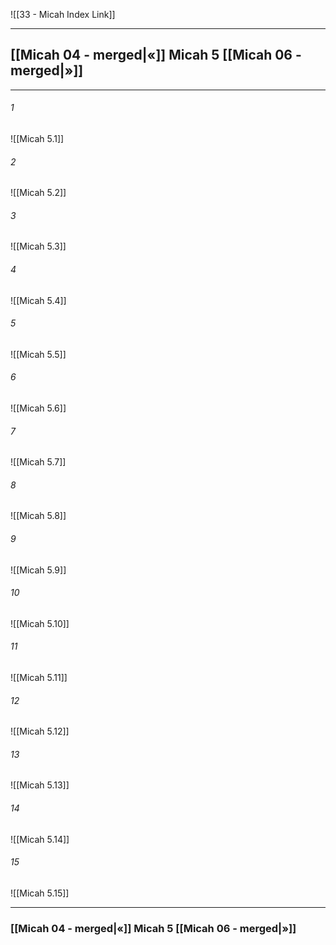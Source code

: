 ![[33 - Micah Index Link]]

---
##  [[Micah 04 - merged|«]] Micah 5 [[Micah 06 - merged|»]]

---

###### 1
![[Micah 5.1]] 

###### 2
![[Micah 5.2]] 

###### 3
![[Micah 5.3]] 

###### 4
![[Micah 5.4]]

###### 5 
![[Micah 5.5]] 

###### 6
![[Micah 5.6]] 

###### 7
![[Micah 5.7]] 

###### 8
![[Micah 5.8]] 

###### 9
![[Micah 5.9]] 

###### 10
![[Micah 5.10]] 

###### 11
![[Micah 5.11]] 

###### 12
![[Micah 5.12]]

###### 13
![[Micah 5.13]] 

###### 14
![[Micah 5.14]] 

###### 15
![[Micah 5.15]]


---
###  [[Micah 04 - merged|«]] Micah 5 [[Micah 06 - merged|»]]